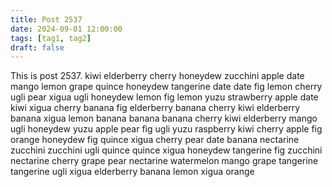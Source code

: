 ```yaml
---
title: Post 2537
date: 2024-09-01 12:00:00
tags: [tag1, tag2]
draft: false
---
```

This is post 2537.
kiwi
elderberry
cherry
honeydew
zucchini
apple
date
mango
lemon
grape
quince
honeydew
tangerine
date
date
fig
lemon
cherry
ugli
pear
xigua
ugli
honeydew
lemon
fig
lemon
yuzu
strawberry
apple
date
kiwi
xigua
cherry
banana
fig
elderberry
banana
cherry
kiwi
elderberry
banana
xigua
lemon
banana
banana
banana
cherry
kiwi
elderberry
mango
ugli
honeydew
yuzu
apple
pear
fig
ugli
yuzu
raspberry
kiwi
cherry
apple
fig
orange
honeydew
fig
quince
xigua
cherry
pear
date
banana
nectarine
zucchini
zucchini
ugli
quince
quince
xigua
honeydew
tangerine
fig
zucchini
nectarine
cherry
grape
pear
nectarine
watermelon
mango
grape
tangerine
tangerine
ugli
xigua
elderberry
banana
lemon
xigua
orange
